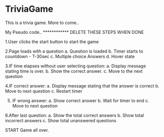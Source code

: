 # TriviaGame
This is a trivia game. More to come..

My Pseudo code.. ************ DELETE THESE STEPS WHEN DONE

1.User clicks the start button to start the game

2.Page loads with a question
  a. Question is loaded
  b. Timer starts to countdown - T-30sec
  c. Multiple choice Answers
  d. Hover state
  
3.IF time elapses without user selecting question:
  a. Display message stating time is over.
  b. Show the correct answer.
  c. Move to the next question
  
4.IF correct answer:
  a. Display message stating that the answer is correct
  b. Move to next question
  c. Restart timer
  
5. IF wrong answer:
  a. Show correct answer
  b. Wait for timer to end
  c. Move to next question
  
6.After last question:
  a. Show the total correct answers
  b. Show total incorrect answers
  c. Show total unanswered questions
  
 START Game all over.
